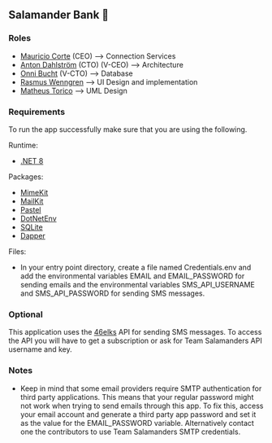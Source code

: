 ## Salamander Bank 🦎

### Roles
* [Mauricio Corte](https://github.com/Marremelad) (CEO) --> Connection Services
* [Anton Dahlström](https://github.com/Anton-Dahlstrom) (CTO) (V-CEO) --> Architecture
* [Onni Bucht](https://github.com/onni82) (V-CTO) --> Database
* [Rasmus Wenngren](https://github.com/RasmusWenngren92) --> UI Design and implementation
* [Matheus Torico](https://github.com/ikariLain) --> UML Design

### Requirements
To run the app successfully make sure that you are using the following.

Runtime:
* [.NET 8](https://dotnet.microsoft.com/en-us/download/dotnet/8.0)

Packages:
* [MimeKit](https://github.com/jstedfast/MimeKit)
* [MailKit](https://github.com/jstedfast/MailKit)
* [Pastel](https://www.nuget.org/packages/Pastel)
* [DotNetEnv](https://www.nuget.org/packages/DotNetEnv/)
* [SQLite](https://system.data.sqlite.org/index.html/doc/trunk/www/index.wiki)
* [Dapper](https://www.learndapper.com/)

Files:
* In your entry point directory, create a file named Credentials.env and add the environmental variables EMAIL and EMAIL_PASSWORD for sending emails and the environmental variables SMS_API_USERNAME and SMS_API_PASSWORD for sending SMS messages.


### Optional
This application uses the [46elks](https://46elks.se/) API for sending SMS messages. To access the API you will have to get a subscription or ask for Team Salamanders API username and key.

### Notes
* Keep in mind that some email providers require SMTP authentication for third party applications. This means that your regular password might not work when trying to send emails through this app. To fix this, access your email account and generate a third party app password and set it as the value for the EMAIL_PASSWORD variable.
Alternatively contact one the contributors to use Team Salamanders SMTP credentials.